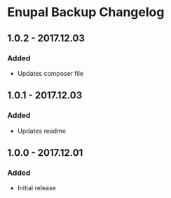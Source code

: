 # Enupal Backup Changelog

## 1.0.2 - 2017.12.03
### Added
- Updates composer file

## 1.0.1 - 2017.12.03
### Added
- Updates readme

## 1.0.0 - 2017.12.01
### Added
- Initial release